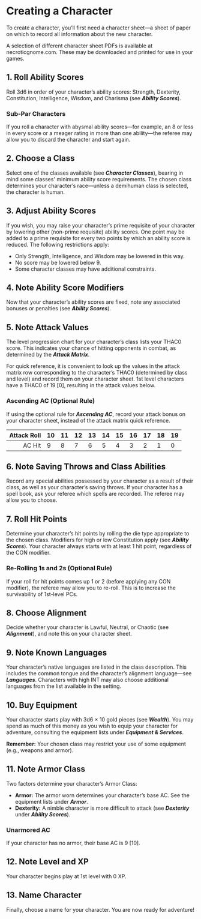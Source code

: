 # Creating a Character

To create a character, you’ll first need a character sheet—a sheet of paper on which to record all information about the new character.

A selection of different character sheet PDFs is available at necroticgnome.com. These may be downloaded and printed for use in your games.

## 1. Roll Ability Scores

Roll 3d6 in order of your character’s ability scores: Strength, Dexterity, Constitution, Intelligence, Wisdom, and Charisma (see ***Ability Scores***).

### Sub-Par Characters

If you roll a character with abysmal ability scores—for example, an 8 or less in every score or a meager rating in more than one ability—the referee may allow you to discard the character and start again.

## 2. Choose a Class

Select one of the classes available (see ***Character Classes***), bearing in mind some classes' minimum ability score requirements. The chosen class determines your character’s race—unless a demihuman class is selected, the character is human.

## 3. Adjust Ability Scores

If you wish, you may raise your character’s prime requisite of your character by lowering other (non-prime requisite) ability scores. One point may be added to a prime requisite for every two points by which an ability score is reduced. The following restrictions apply:

- Only Strength, Intelligence, and Wisdom may be lowered in this way.
- No score may be lowered below 9.
- Some character classes may have additional constraints.

## 4. Note Ability Score Modifiers

Now that your character’s ability scores are fixed, note any associated bonuses or penalties (see ***Ability Scores***).

## 5. Note Attack Values

The level progression chart for your character’s class lists your THAC0 score. This indicates your chance of hitting opponents in combat, as determined by the ***Attack Matrix***.

For quick reference, it is convenient to look up the values in the attack matrix row corresponding to the character’s THAC0 (determined by class and level) and record them on your character sheet. 1st level characters have a THAC0 of 19 [0], resulting in the attack values below.

### Ascending AC (Optional Rule)

If using the optional rule for ***Ascending AC***, record your attack bonus on your character sheet, instead of the attack matrix quick reference.

| Attack Roll | 10   | 11   | 12   | 13   | 14   | 15   | 16   | 17   | 18   | 19   |
| ----------: | ---- | ---- | ---- | ---- | ---- | ---- | ---- | ---- | ---- | ---- |
|      AC Hit | 9    | 8    | 7    | 6    | 5    | 4    | 3    | 2    | 1    | 0    |

## 6. Note Saving Throws and Class Abilities

Record any special abilities possessed by your character as a result of their class, as well as your character’s saving throws. If your character has a spell book, ask your referee which spells are recorded. The referee may allow you to choose.

## 7. Roll Hit Points

Determine your character’s hit points by rolling the die type appropriate to the chosen class. Modifiers for high or low Constitution apply (see ***Ability Scores***). Your character always starts with at least 1 hit point, regardless of the CON modifier.

### Re-Rolling 1s and 2s (Optional Rule)

If your roll for hit points comes up 1 or 2 (before applying any CON modifier), the referee may allow you to re-roll. This is to increase the survivability of 1st-level PCs.

## 8. Choose Alignment

Decide whether your character is Lawful, Neutral, or Chaotic (see ***Alignment***), and note this on your character sheet.

## 9. Note Known Languages

Your character’s native languages are listed in the class description. This includes the common tongue and the character’s alignment language—see ***Languages***. Characters with high INT may also choose additional languages from the list available in the setting.

## 10. Buy Equipment

Your character starts play with 3d6 × 10 gold pieces (see ***Wealth***). You may spend as much of this money as you wish to equip your character for adventure, consulting the equipment lists under ***Equipment & Services***.

**Remember:** Your chosen class may restrict your use of some equipment (e.g., weapons and armor).

## 11. Note Armor Class

Two factors determine your character’s Armor Class:

- **Armor:** The armor worn determines your character’s base AC. See the equipment lists under ***Armor***.
- **Dexterity:** A nimble character is more difficult to attack (see ***Dexterity*** under ***Ability Scores***).

### Unarmored AC

If your character has no armor, their base AC is 9 [10].

## 12. Note Level and XP

Your character begins play at 1st level with 0 XP.

## 13. Name Character

Finally, choose a name for your character. You are now ready for adventure!